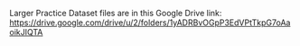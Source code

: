 Larger Practice Dataset files are in this Google Drive link: https://drive.google.com/drive/u/2/folders/1yADRBvOGpP3EdVPtTkpG7oAaoikJIQTA
